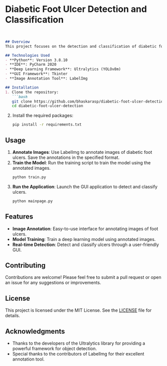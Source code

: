 # Diabetic Foot Ulcer Detection and Classification
```markdown


## Overview
This project focuses on the detection and classification of diabetic foot ulcers using deep learning techniques. The goal is to develop a model that can accurately identify and categorize foot ulcers, aiding in early diagnosis and treatment.

## Technologies Used
- **Python**: Version 3.8.10
- **IDE**: PyCharm 2020
- **Deep Learning Framework**: Ultralytics (YOLOv8m)
- **GUI Framework**: Tkinter
- **Image Annotation Tool**: LabelImg

## Installation
1. Clone the repository:
   ```bash
   git clone https://github.com/bhaskarasp/diabetic-foot-ulcer-detection.git
   cd diabetic-foot-ulcer-detection
   ```

2. Install the required packages:
   ```bash
   pip install -r requirements.txt
   ```

## Usage
1. **Annotate Images**: Use LabelImg to annotate images of diabetic foot ulcers. Save the annotations in the specified format.
2. **Train the Model**: Run the training script to train the model using the annotated images.
   ```bash
   python train.py
   ```
3. **Run the Application**: Launch the GUI application to detect and classify ulcers.
   ```bash
   python mainpage.py
   ```

## Features
- **Image Annotation**: Easy-to-use interface for annotating images of foot ulcers.
- **Model Training**: Train a deep learning model using annotated images.
- **Real-time Detection**: Detect and classify ulcers through a user-friendly GUI.

## Contributing
Contributions are welcome! Please feel free to submit a pull request or open an issue for any suggestions or improvements.

## License
This project is licensed under the MIT License. See the [LICENSE](LICENSE) file for details.

## Acknowledgments
- Thanks to the developers of the Ultralytics library for providing a powerful framework for object detection.
- Special thanks to the contributors of LabelImg for their excellent annotation tool.


```